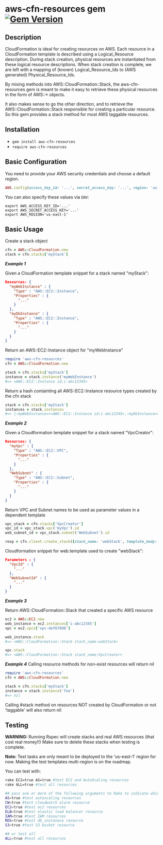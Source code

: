 aws-cfn-resources gem [![Gem Version](https://badge.fury.io/rb/aws-cfn-resources.svg)](http://badge.fury.io/rb/aws-cfn-resources)
=====================

## Description

CloudFormation is ideal for creating resources on AWS. Each resource in a CloudFormation template is described using a Logical_Resource description. During stack creation, physical resources are instantiated from these logical resource descriptions.  When stack creation is complete, we are left with a mapping of (known) Logical_Resource_Ids to (AWS generated) Physical_Resource_Ids.  

By mixing methods into AWS::CloudFormation::Stack, the aws-cfn-resources gem is meant to make it easy to retrieve these physical resources in the form of AWS::* objects.

It also makes sense to go the other direction, and to retrieve the AWS::CloudFormation::Stack responsible for creating a particular resource.  So this gem provides a stack method for most AWS taggable resources.

## Installation
* `gem install aws-cfn-resources`
* `require aws-cfn-resources`

## Basic Configuration

You need to provide your AWS security credentials and choose a default region.

```ruby
AWS.config(access_key_id: '...', secret_access_key: '...', region: 'us-east-1')
```

You can also specify these values via `ENV`:

    export AWS_ACCESS_KEY_ID='...'
    export AWS_SECRET_ACCESS_KEY='...'
    export AWS_REGION='us-east-1'

## Basic Usage

Create a stack object

```ruby
cfn = AWS::CloudFormation.new
stack = cfn.stacks['myStack']
```

***Example 1***

Given a CloudFormation template snippet for a stack named "myStack":
```json
Resources: {
  "myWebInstance" : {
    "Type" : "AWS::EC2::Instance",
    "Properties" : {
      "..."
    }
  },
  "myDbInstance" : {
    "Type" : "AWS::EC2::Instance",
    "Properties" : {
      "..."
    }
  }
}
```
Return an AWS::EC2::Instance object for "myWebInstance"
```ruby
require 'aws-cfn-resources'
cfn = AWS::CloudFormation.new

stack = cfn.stacks['myStack']
instance = stack.instance('myWebInstance')
#=> <AWS::EC2::Instance id:i-abc12345>
```

Return a hash containting all AWS::EC2::Instance resource types created by the cfn stack
```ruby
stack = cfn.stacks['myStack']
instances = stack.instances
#=> {:myWebInstance=><AWS::EC2::Instance id:i-abc12345>,:myDbInstance=><AWS::EC2::Instance id:i-def67890>}
```

***Example 2***

Given a Cloudformation template snippet for a stack named "VpcCreator":
```json
Resources: {
  "myVpc" : {
    "Type" : "AWS::EC2::VPC",
    "Properties" : {
      "..."
    }
  },
  "WebSubnet" : {
    "Type" : "AWS::EC2::Subnet",
    "Properties" : {
      "..."
    }
  }
}
```
Return VPC and Subnet names to be used as parameter values in a dependent template
```ruby
vpc_stack = cfn.stacks['VpcCreator']
vpc_id = vpc_stack.vpc('myVpc').id
web_subnet_id = vpc_stack.subnet('WebSubnet').id

resp = cfn.client.create_stack({stack_name: 'webStack', template_body: web_template, parameters: [{ParameterKey: "VpcId", ParameterValue: vpc_id}, {ParameterKey: "WebSubnetId", ParameterValue: web_subnet_id}] })
```
Cloudformation snippet for web.template used to create "webStack":
```json
Parameters : {
  "VpcId" : {
    "..."
  },
  "WebSubnetId" : {
    "..."
  }
}
```

***Example 3***

Return AWS::CloudFormation::Stack that created a specific AWS resource

```ruby
ec2 = AWS::EC2.new
web_instance = ec2.instances['i-abc12345']
vpc = ec2.vpcs['vpc-def67890']

web_instance.stack
#=> <AWS::CloudFormation::Stack stack_name:webStack> 

vpc.stack
#=> <AWS::CloudFormation::Stack stack_name:VpcCreator>
```

***Example 4***
Calling resource methods for non-exist resources will return nil

```ruby
require 'aws-cfn-resources'
cfn = AWS::CloudFormation.new

stack = cfn.stacks['myStack']
instance = stack.instance('foo')
#=> nil
```

Calling #stack method on resources NOT created by CloudFormation or not 'taggable' will also return nil



## Testing
**WARNING:** Running Rspec will create stacks and real AWS resources (that cost real money!!)  Make sure to delete these stacks when testing is complete.

**Note:** Test tasks are only meant to be deployed to the 'us-east-1' region for now.  Making the test templates multi-region is on the roadmap.

You can test with:

```sh
rake EC2=true AS=true #test EC2 and AutoScaling resources
rake ALL=true #test all resources

## pass one or more of the following arguments to Rake to indicate which resource(s) to test
AS=true #test autoscaling resources
CW=true #test cloudwatch alarm resource
EC2=true #test ec2 resources
ELB=true #test elastic load balancer resource
IAM=true #test IAM resources
RDS=true #test db_instanace resource
S3=true #test S3 bucket resource

## or test all
ALL=true #test all resources
```




